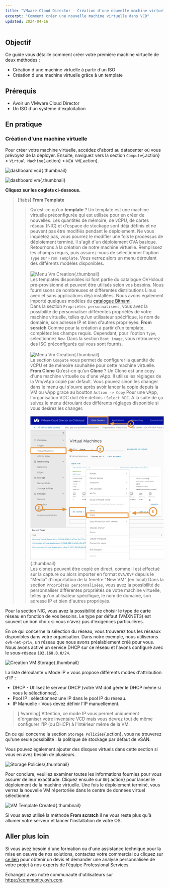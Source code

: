 ```yaml
---
title: "VMware Cloud Director - Création d'une nouvelle machine virtuelle"
excerpt: "Comment créer une nouvelle machine virtuelle dans VCD"
updated: 2024-04-16
---
```


## Objectif

Ce guide vous détaille comment créer votre première machine virtuelle de deux méthodes :

- Création d'une machine virtuelle à partir d'un ISO
- Création d'une machine virtuelle grâce à un template

## Prérequis

- Avoir un VMware Cloud Director
- Un ISO d'un systeme d'exploitation

## En pratique

### Création d'une machine virtuelle

Pour créer votre machine virtuelle, accédez d'abord au datacenter où vous prévoyez de la déployer. Ensuite, naviguez vers la section `Compute`{.action} > `Virtual Machine`{.action} > `NEW VM`{.action}.

![dashboard vcd](images/vcd-dashboard-vcd.png){.thumbnail}

![dashboard vm](images/vcd-vm-dashboad.png){.thumbnail}

**Cliquez sur les onglets ci-dessous.**

> [!tabs]
> **From Template**
>> Qu’est-ce qu’un **template** ? Un template est une machine virtuelle préconfigurée qui est utilisée pour en créer de nouvelles. Les quantités de mémoire, de vCPU, de cartes réseau (NIC) et d'espace de stockage sont déjà définis et ne peuvent pas être modifiés pendant le déploiement. Ne vous inquiétez pas, vous pourrez le modifier une fois le processus de déploiement terminé. Il s'agit d'un déploiement OVA basique.
>> Retournons à la création de notre machine virtuelle. Remplissez les champs requis, puis assurez-vous de sélectionner l'option `Type` sur `From Template`. Vous verrez alors un menu déroulant des différents modèles disponibles.<br><br>
>> ![Menu Vm Creation](images/vcd-creation-template-vm.png){.thumbnail}<br>
>> Les templates disponibles ici font partie du catalogue OVHcloud pré-provisionné et peuvent être utilisés selon vos besoins. Nous fournissons de nombreuses et différentes distributions Linux avec et sans applications déjà installées. Nous avons également importé quelques modèles du [catalogue Bitnami](https://bitnami.com/stacks/virtual-machine).<br>
>> Dans la section `Propriétés personnalisées`, vous avez la possibilité de personnaliser différentes propriétés de votre machine virtuelle, telles qu'un utilisateur spécifique, le nom de domaine, son adresse IP et bien d'autres propriéyés.
> **From scratch**
>> Comme pour la création à partir d'un template, complétez les champs requis. Cependant, pour l'option `Type`, sélectionnez `New`.
>> Dans la section `Boot image`, vous retrouverez des ISO préconfigurés qui vous sont fournis.<br><br>
>> ![Menu Vm Creation](images/vcd-creation-template-vm.png){.thumbnail}<br>
>> La section `Compute` vous permet de configurer la quantité de vCPU et de mémoire souhaitée pour cette machine virtuelle.
> **From Clone**
>> Qu’est-ce qu’un **Clone** ? Un Clone est une copy d'une machine virtuelle ou d'une vApp. Il utilise les réglages de la Vm/vApp copié par default. Vous pouvez sinon les changer dans le menu qui s'ouvre après avoir lancer la copie depuis la VM ou vApp grace au boutton `Action -> Copy`
>> Pour une vApp, l'organisation VDC doit être definis : `Select VDC`. A la suite de ça suivez le menu déroulant des différents réglages disponible si vous desirez les changer.<br><br>
>> ![Menu Vm Creation](images/vcd-vm-clone.png){.thumbnail}<br>
>> Les clones peuvent être copié en direct, comme il est effectué sur la capture ou alors importer en format `OVA/OVF` depuis le "Media" d'importation de la fenetre "New VM" (en local)
>> Dans la section `Propriétés personnalisées`, vous avez la possibilité de personnaliser différentes propriétés de votre machine virtuelle, telles qu'un utilisateur spécifique, le nom de domaine, son adresse IP et bien d'autres propriéyés.


Pour la section NIC, vous avez la possibilité de choisir le type de carte réseau en fonction de vos besoins. Le type par défaut (VMXNET3) est souvent un bon choix si vous n'avez pas d'exigences particulières.

En ce qui concerne la sélection du réseau, vous trouverez tous les réseaux disponibles dans votre organisation. Dans notre exemple, nous utiliserons `ovh-net-priv`, un réseau que nous avons préalablement créé pour vous. Nous avons activé un service DHCP sur ce réseau et l'avons configuré avec le sous-réseau `192.168.0.0/24`.

![Creation VM Storage](images/vcd-creation-vm-network.png){.thumbnail}

La liste déroulante « Mode IP » vous propose différents modes d'attribution d'IP :

- DHCP - Utilisez le serveur DHCP (votre VM doit gérer le DHCP même si vous le sélectionnez).
- Pool IP : sélectionnez une IP dans le pool IP du réseau.
- IP Manuelle - Vous devez définir l'IP manuellement.

>[ !warning]
> Attention, ce mode IP vous permet uniquement d'organiser votre inventaire VCD mais vous devrez tout de même configurer l'IP (ou DHCP) à l'intérieur même de la VM.
>

En ce qui concerne la section `Storage Policies`{.action}, vous ne trouverez qu'une seule possibilité : la politique de stockage par défaut de vSAN.

Vous pouvez également ajouter des disques virtuels dans cette section si vous en avez besoin de plusieurs.

![Storage Policies](images/vcd-create-vm-storage-policies.png){.thumbnail}

Pour conclure, veuillez examiner toutes les informations fournies pour vous assurer de leur exactitude. Cliquez ensuite sur `OK`{.action} pour lancer le déploiement de la machine virtuelle. Une fois le déploiement terminé, vous verrez la nouvelle VM répertoriée dans le centre de données virtuel sélectionné.

![VM Template Created](images/vcd-vm-template-created.png){.thumbnail}

Si vous avez utilisé la méthode **From scratch** il ne vous reste plus qu'à allumer votre serveur et lancer l'installation de votre OS.

## Aller plus loin

Si vous avez besoin d'une formation ou d'une assistance technique pour la mise en oeuvre de nos solutions, contactez votre commercial ou cliquez sur [ce lien](https://www.ovhcloud.com/fr/professional-services/) pour obtenir un devis et demander une analyse personnalisée de votre projet à nos experts de l’équipe Professional Services.

Échangez avec notre communauté d'utilisateurs sur <https://community.ovh.com>.
